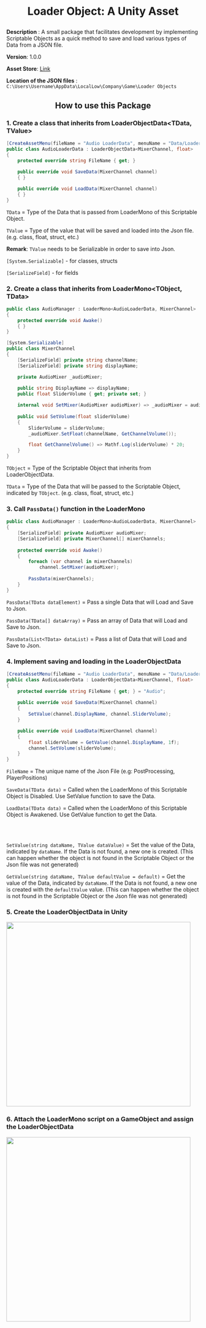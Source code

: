 # <p align="center"> Loader Object: A Unity Asset </p>

**Description**
: A small package that facilitates development by implementing Scriptable Objects as a quick method to save and load various types of Data from a JSON file.

**Version**: 1.0.0

**Asset Store**: [Link](https://u3d.as/2TCH)

**Location of the JSON files**
: `C:\Users\Username\AppData\LocalLow\Company\Game\Loader Objects`


## <p align="center"> How to use this Package </p>

### 1. Create a class that inherits from LoaderObjectData<TData, TValue>
```cs
[CreateAssetMenu(fileName = "Audio LoaderData", menuName = "Data/Loader Object/Audio")]
public class AudioLoaderData : LoaderObjectData<MixerChannel, float>
{
    protected override string FileName { get; }
    
    public override void SaveData(MixerChannel channel)
    { }

    public override void LoadData(MixerChannel channel)
    { }
}
```

`TData` = Type of the Data that is passed from LoaderMono of this Scriptable Object. 

`TValue` = Type of the value that will be saved and loaded into the Json file. (e.g. class, float, struct, etc.)

**Remark**: `TValue` needs to be Serializable in order to save into Json.

`[System.Serializable]` - for classes, structs

`[SerializeField]` - for fields


### 2. Create a class that inherits from LoaderMono<TObject, TData>
```cs
public class AudioManager : LoaderMono<AudioLoaderData, MixerChannel>
{
    protected override void Awake()
    { }
}
```

```cs
[System.Serializable]
public class MixerChannel
{
    [SerializeField] private string channelName;
    [SerializeField] private string displayName;

    private AudioMixer _audioMixer;
        
    public string DisplayName => displayName;
    public float SliderVolume { get; private set; }

    internal void SetMixer(AudioMixer audioMixer) => _audioMixer = audioMixer;
        
    public void SetVolume(float sliderVolume)
    {
        SliderVolume = sliderVolume;
        _audioMixer.SetFloat(channelName, GetChannelVolume());

        float GetChannelVolume() => Mathf.Log(sliderVolume) * 20;
    }
}
```

`TObject` = Type of the Scriptable Object that inherits from LoaderObjectData.

`TData` = Type of the Data that will be passed to the Scriptable Object, indicated by `TObject`. (e.g. class, float, struct, etc.)


### 3. Call `PassData()` function in the LoaderMono
```cs
public class AudioManager : LoaderMono<AudioLoaderData, MixerChannel>
{
    [SerializeField] private AudioMixer audioMixer;
    [SerializeField] private MixerChannel[] mixerChannels;
        
    protected override void Awake()
    {
        foreach (var channel in mixerChannels)
            channel.SetMixer(audioMixer);
            
        PassData(mixerChannels);
    }
}
```

`PassData(TData dataElement)` = Pass a single Data that will Load and Save to Json.

`PassData(TData[] dataArray)` = Pass an array of Data that will Load and Save to Json.

`PassData(List<TData> dataList)` = Pass a list of Data that will Load and Save to Json.

### 4. Implement saving and loading in the LoaderObjectData
```cs
[CreateAssetMenu(fileName = "Audio LoaderData", menuName = "Data/Loader Object/Audio")]
public class AudioLoaderData : LoaderObjectData<MixerChannel, float>
{
    protected override string FileName { get; } = "Audio";
        
    public override void SaveData(MixerChannel channel)
    {
        SetValue(channel.DisplayName, channel.SliderVolume);
    }

    public override void LoadData(MixerChannel channel)
    {
        float sliderVolume = GetValue(channel.DisplayName, 1f);
        channel.SetVolume(sliderVolume);
    }
}
```


`FileName` = The unique name of the Json File (e.g: PostProcessing, PlayerPositions)

`SaveData(TData data)` = Called when the LoaderMono of this Scriptable Object is Disabled. Use SetValue function to save the Data.

`LoadData(TData data)` = Called when the LoaderMono of this Scriptable Object is Awakened. Use GetValue function to get the Data.

<br></br>

`SetValue(string dataName, TValue dataValue)` = Set the value of the Data, indicated by `dataName`. If the Data is not found, a new one is created. (This can happen whether the object is not found in the Scriptable Object or the Json file was not generated)

`GetValue(string dataName, TValue defaultValue = default)` = Get the value of the Data, indicated by `dataName`. If the Data is not found, a new one is created with the `defaultValue` value. (This can happen whether the object is not found in the Scriptable Object or the Json file was not generated)

### 5. Create the LoaderObjectData in Unity

<img src="https://raw.githubusercontent.com/blindeyethe/LoaderObject/main/Docs/5.%20Create%20the%20LoaderObjectData%20in%20Unity.png" width="480">

### 6. Attach the LoaderMono script on a GameObject and assign the LoaderObjectData

<img src="https://raw.githubusercontent.com/blindeyethe/LoaderObject/main/Docs/6.%20Attach%20the%20LoaderMono%20script%20on%20a%20GameObject%20and%20assign%20the%20LoaderObjectData.png" width="480">

